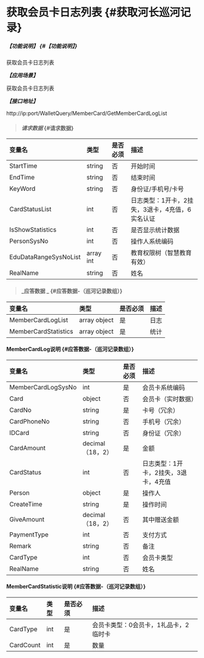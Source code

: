 # 获取会员卡日志列表 {#获取河长巡河记录}

##### _【功能说明】_ {#【功能说明】}

获取会员卡日志列表

_**【应用场景】**_

获取会员卡日志列表

_**【接口地址】**_

http://ip:port/WalletQuery/MemberCard/GetMemberCardLogList

> #### _请求数据_ {#请求数据}

| 变量名 | 类型 | 是否必须 | 描述 |
| :--- | :--- | :--- | :--- |
| StartTime | string | 否 | 开始时间 |
| EndTime | string | 否 | 结束时间 |
| KeyWord | string | 否 | 身份证/手机号/卡号 |
| CardStatusList | int | 否 | 日志类型：1开卡，2挂失，3退卡，4充值，6实名认证 |
| IsShowStatistics | int | 否 | 是否显示统计数据 |
| PersonSysNo | int | 否 | 操作人系统编码 |
| EduDataRangeSysNoList | array int | 否 | 教育权限树（智慧教育有效）|
| RealName| string  | 否 | 姓名|




> #### _应答数据 _ {#应答数据-（巡河记录数组）}

| 变量名 | 类型 | 是否必须 | 描述 |
| :--- | :--- | :--- | :--- |
| MemberCardLogList | array object | 是 | 日志 |
| MemberCardStatistics | array object | 是 | 统计 |

#### MemberCardLog说明 {#应答数据-（巡河记录数组）}

| 变量名 | 类型 | 是否必须 | 描述 |
| :--- | :--- | :--- | :--- |
| MemberCardLogSysNo | int | 是 | 会员卡系统编码 |
| Card | object | 否 | 会员卡（实时数据） |
| CardNo | string | 是 | 卡号（冗余） |
| CardPhoneNo | string | 否 | 手机号（冗余） |
| IDCard | string | 否 | 身份证（冗余） |
| CardAmount | decimal（18，2） | 是 | 金额 |
| CardStatus | int | 否 | 日志类型：1开卡，2挂失，3退卡，4充值 |
| Person | object | 是 | 操作人 |
| CreateTime | string | 是 | 操作时间 |
| GiveAmount | decimal（18，2） | 否 | 其中赠送金额 |
| PaymentType | int | 否 | 支付方式 |
| Remark | string | 否 | 备注 |
| CardType | int | 否 | 会员卡类型 |
| RealName| string  | 否 | 姓名|





#### MemberCardStatistic说明 {#应答数据-（巡河记录数组）}

| 变量名 | 类型 | 是否必须 | 描述 |
| :--- | :--- | :--- | :--- |
| CardType | int | 是 | 会员卡类型：0会员卡，1礼品卡，2临时卡 |
| CardCount | int | 是 | 数量 |



